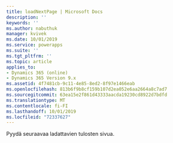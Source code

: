 ```yaml
---
title: loadNextPage | Microsoft Docs
description: ''
keywords: ''
ms.author: nabuthuk
manager: kvivek
ms.date: 10/01/2019
ms.service: powerapps
ms.suite: ''
ms.tgt_pltfrm: ''
ms.topic: article
applies_to:
- Dynamics 365 (online)
- Dynamics 365 Version 9.x
ms.assetid: 4f7481cb-9c11-4e85-8ed2-8f97e1466eab
ms.openlocfilehash: 813b6f9b8cf159b107d2ea052e6aa2664a8c7ad7
ms.sourcegitcommit: 63ea15e2f861d43333aacda19230cd8922d7bdfd
ms.translationtype: MT
ms.contentlocale: fi-FI
ms.lasthandoff: 10/01/2019
ms.locfileid: "72337627"
---
```

Pyydä seuraavaa ladattavien tulosten sivua.
